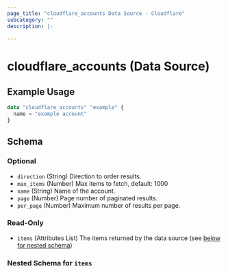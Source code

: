 ```yaml
---
page_title: "cloudflare_accounts Data Source - Cloudflare"
subcategory: ""
description: |-
  
---
```


# cloudflare_accounts (Data Source)



## Example Usage

```terraform
data "cloudflare_accounts" "example" {
  name = "example account"
}
```
<!-- schema generated by tfplugindocs -->
## Schema

### Optional

- `direction` (String) Direction to order results.
- `max_items` (Number) Max items to fetch, default: 1000
- `name` (String) Name of the account.
- `page` (Number) Page number of paginated results.
- `per_page` (Number) Maximum number of results per page.

### Read-Only

- `items` (Attributes List) The items returned by the data source (see [below for nested schema](#nestedatt--items))

<a id="nestedatt--items"></a>
### Nested Schema for `items`


